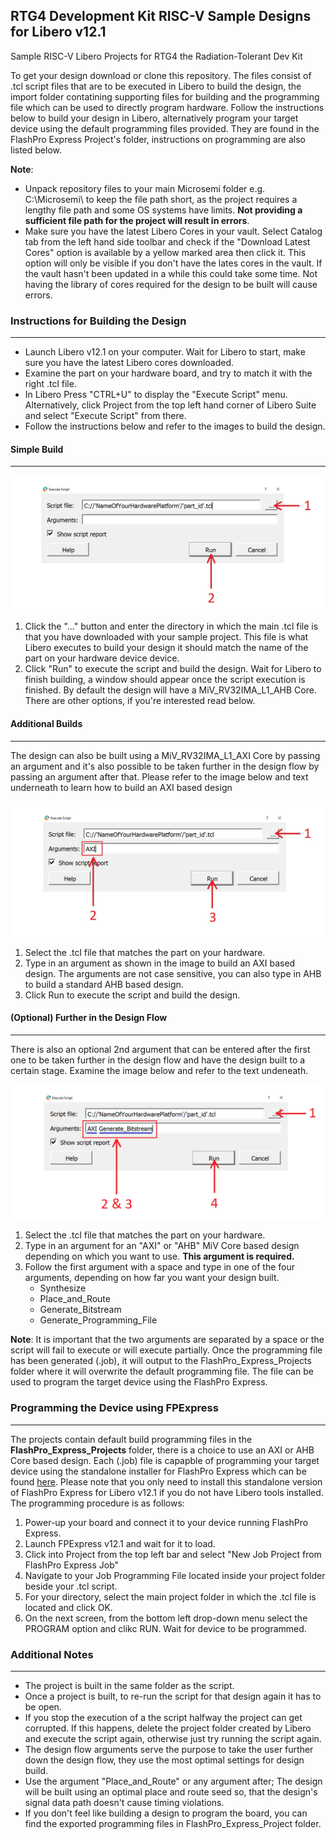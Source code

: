 ##  RTG4 Development Kit RISC-V Sample Designs for Libero v12.1

Sample RISC-V Libero Projects for RTG4 the Radiation-Tolerant Dev Kit

To get your design download or clone this repository. The files consist of .tcl script files that are to be executed in Libero to build the design, the import folder contatining supporting files for building and the programming file which can be used to directly program hardware. Follow the instructions below to build your design in Libero, alternatively program your target device using the default programming files provided. They are found in the FlashPro Express Project's folder, instructions on programming are also listed below.

**Note**: 
* Unpack repository files to your main Microsemi folder e.g. C:\Microsemi\ to keep the file path short, as the project requires
a lengthy file path and some OS systems have limits. **Not providing
a sufficient file path for the project will result in errors**.
* Make sure you have the latest Libero Cores in your vault. Select Catalog tab from the left hand side toolbar and check if the "Download Latest Cores" option is available by a yellow marked area then click it. This option will only be visible if you don't have the lates cores in the vault. If the vault hasn't been updated in a while this could take some time. Not having the library of cores required for the design to be built will cause errors.


### Instructions for Building the Design
-------------

- Launch Libero v12.1 on your computer. Wait for Libero to start, make sure you have the latest Libero cores downloaded.
- Examine the part on your hardware board, and try to match it with the right .tcl file.
- In Libero Press "CTRL+U" to display the "Execute Script" menu. Alternatively, click Project from the top left hand corner of Libero Suite and select "Execute Script" from there.
- Follow the instructions below and refer to the images to build the design.


#### Simple Build
------------------------

![Execute_Script](support_files/images/execute_script_1.jpg)

1. Click the "..." button and enter the directory in which the main .tcl file is that you have downloaded with your sample project. This file
is what Libero executes to build your design it should match the name of the part on your hardware device device.
2. Click "Run" to execute the script and build the design. Wait for Libero to finish building, a window should appear once the script execution is finished. By default the design will have a MiV_RV32IMA_L1_AHB Core. There are other options, if you're interested read below.

#### Additional Builds
-----------------------------

The design can also be built using a MiV_RV32IMA_L1_AXI Core by passing an argument and it's also possible to be taken further in the design flow by passing an argument after that. Please refer to the image below and text underneath to learn how to build an AXI based design

![Script's_Arguments](support_files/images/execute_script_2.jpg)

1. Select the .tcl file that matches the part on your hardware.
2. Type in an argument as shown in the image to build an AXI based design. The arguments are not case sensitive, you can also type in AHB to build a standard AHB based design.
3. Click Run to execute the script and build the design.

#### (Optional) Further in the Design Flow
--------------------------

There is also an optional 2nd argument that can be entered after the first one to be taken further in the design flow and have the design built to a certain stage. Examine the image below and refer to the text undeneath.

![Design_Flow](support_files/images/execute_script_3.jpg)

1. Select the .tcl file that matches the part on your hardware.
2. Type in an argument for an "AXI" or "AHB" MiV Core based design depending on which you want to use. **This argument is required.**
3. Follow the first argument with a space and type in one of the four arguments, depending on how far you want your design built.
     - Synthesize
      - Place_and_Route
      - Generate_Bitstream
      - Generate_Programming_File
      
**Note**: It is important that the two arguments are separated by a space or the script will fail to execute or will execute partially.
Once the programming file has been generated (.job), it will output to the FlashPro_Express_Projects folder where it will overwrite the default programming file. The file can be used to program the target device using the FlashPro Express.


### Programming the Device using FPExpress
---------------------------------------------

The projects contain default build programming files in the **FlashPro_Express_Projects** folder, there is a choice to use an AXI or AHB Core based design. Each (.job) file is capapble of programming your target device using the standalone installer for FlashPro Express which can be found [here](https://www.microsemi.com/product-directory/programming/4977-flashpro#software).
Please note that you only need to install this standalone version of FlashPro Express for Libero v12.1 if you do not have Libero tools installed. The programming procedure is as follows:
1. Power-up your board and connect it to your device running FlashPro Express.
1. Launch FPExpress v12.1 and wait for it to load.
2. Click into Project from the top left bar and select "New Job Project from FlashPro Express Job"
3. Navigate to your Job Programming File located inside your project folder beside your .tcl script.
4. For your directory, select the main project folder in which the .tcl file is located and click OK.
5. On the next screen, from the bottom left drop-down menu select the PROGRAM option and clikc RUN. Wait for device to be programmed.

### Additional Notes
-------------------------

- The project is built in the same folder as the script.
- Once a project is built, to re-run the script for that design again it has to be open.
- If you stop the execution of a the script halfway the project can get corrupted. If this happens, delete the project folder created by Libero and execute the script again, otherwise just try running the script again.
- The design flow arguments serve the purpose to take the user further down the design flow, they use the most optimal settings for design build.
- Use the argument "Place_and_Route" or any argument after; The design will be built using an optimal place and route seed so, that the design's signal data path doesn't cause timing violations.
- If you don't feel like building a design to program the board, you can find the exported programming files in FlashPro_Express_Project folder.
